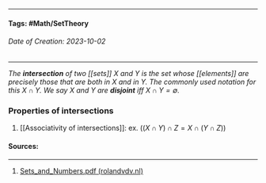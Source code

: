 __________________________________________________________________________
#### **Tags:** #Math/SetTheory 
###### *Date of Creation: 2023-10-02*
__________________________________________________________________________

*The **intersection** of two [[sets]] $X$ and $Y$ is the set whose [[elements]] are precisely those that are both in $X$ and in $Y$. The commonly used notation for this $X \cap Y$. We say $X$ and $Y$ are **disjoint** iff $X \cap Y = \emptyset$.*

### Properties of intersections
1. [[Associativity of intersections]]: ex. ($(X \cap Y) \cap Z = X \cap (Y \cap Z)$)
#### Sources:
__________________________________________________________________________
1. [Sets_and_Numbers.pdf (rolandvdv.nl)](https://www.rolandvdv.nl/Sets_and_Numbers.pdf)